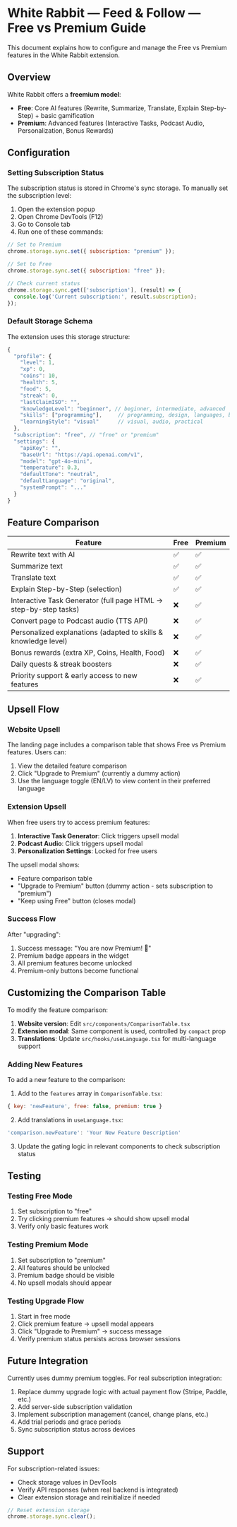 # White Rabbit — Feed & Follow — Free vs Premium Guide

This document explains how to configure and manage the Free vs Premium features in the White Rabbit extension.

## Overview

White Rabbit offers a **freemium model**:

- **Free**: Core AI features (Rewrite, Summarize, Translate, Explain Step-by-Step) + basic gamification
- **Premium**: Advanced features (Interactive Tasks, Podcast Audio, Personalization, Bonus Rewards)

## Configuration

### Setting Subscription Status

The subscription status is stored in Chrome's sync storage. To manually set the subscription level:

1. Open the extension popup
2. Open Chrome DevTools (F12)
3. Go to Console tab
4. Run one of these commands:

```javascript
// Set to Premium
chrome.storage.sync.set({ subscription: "premium" });

// Set to Free
chrome.storage.sync.set({ subscription: "free" });

// Check current status
chrome.storage.sync.get(['subscription'], (result) => {
  console.log('Current subscription:', result.subscription);
});
```

### Default Storage Schema

The extension uses this storage structure:

```javascript
{
  "profile": {
    "level": 1,
    "xp": 0,
    "coins": 10,
    "health": 5,
    "food": 5,
    "streak": 0,
    "lastClaimISO": "",
    "knowledgeLevel": "beginner", // beginner, intermediate, advanced
    "skills": ["programming"],     // programming, design, languages, business, etc.
    "learningStyle": "visual"      // visual, audio, practical
  },
  "subscription": "free", // "free" or "premium"
  "settings": {
    "apiKey": "",
    "baseUrl": "https://api.openai.com/v1",
    "model": "gpt-4o-mini",
    "temperature": 0.3,
    "defaultTone": "neutral",
    "defaultLanguage": "original",
    "systemPrompt": "..."
  }
}
```

## Feature Comparison

| Feature | Free | Premium |
|---------|------|---------|
| Rewrite text with AI | ✅ | ✅ |
| Summarize text | ✅ | ✅ |
| Translate text | ✅ | ✅ |
| Explain Step-by-Step (selection) | ✅ | ✅ |
| Interactive Task Generator (full page HTML → step-by-step tasks) | ❌ | ✅ |
| Convert page to Podcast audio (TTS API) | ❌ | ✅ |
| Personalized explanations (adapted to skills & knowledge level) | ❌ | ✅ |
| Bonus rewards (extra XP, Coins, Health, Food) | ❌ | ✅ |
| Daily quests & streak boosters | ❌ | ✅ |
| Priority support & early access to new features | ❌ | ✅ |

## Upsell Flow

### Website Upsell

The landing page includes a comparison table that shows Free vs Premium features. Users can:

1. View the detailed feature comparison
2. Click "Upgrade to Premium" (currently a dummy action)
3. Use the language toggle (EN/LV) to view content in their preferred language

### Extension Upsell

When free users try to access premium features:

1. **Interactive Task Generator**: Click triggers upsell modal
2. **Podcast Audio**: Click triggers upsell modal
3. **Personalization Settings**: Locked for free users

The upsell modal shows:
- Feature comparison table
- "Upgrade to Premium" button (dummy action - sets subscription to "premium")
- "Keep using Free" button (closes modal)

### Success Flow

After "upgrading":
1. Success message: "You are now Premium! 🎉"
2. Premium badge appears in the widget
3. All premium features become unlocked
4. Premium-only buttons become functional

## Customizing the Comparison Table

To modify the feature comparison:

1. **Website version**: Edit `src/components/ComparisonTable.tsx`
2. **Extension modal**: Same component is used, controlled by `compact` prop
3. **Translations**: Update `src/hooks/useLanguage.tsx` for multi-language support

### Adding New Features

To add a new feature to the comparison:

1. Add to the `features` array in `ComparisonTable.tsx`:
```javascript
{ key: 'newFeature', free: false, premium: true }
```

2. Add translations in `useLanguage.tsx`:
```javascript
'comparison.newFeature': 'Your New Feature Description'
```

3. Update the gating logic in relevant components to check subscription status

## Testing

### Testing Free Mode
1. Set subscription to "free"
2. Try clicking premium features → should show upsell modal
3. Verify only basic features work

### Testing Premium Mode  
1. Set subscription to "premium"
2. All features should be unlocked
3. Premium badge should be visible
4. No upsell modals should appear

### Testing Upgrade Flow
1. Start in free mode
2. Click premium feature → upsell modal appears
3. Click "Upgrade to Premium" → success message
4. Verify premium status persists across browser sessions

## Future Integration

Currently uses dummy premium toggles. For real subscription integration:

1. Replace dummy upgrade logic with actual payment flow (Stripe, Paddle, etc.)
2. Add server-side subscription validation
3. Implement subscription management (cancel, change plans, etc.)
4. Add trial periods and grace periods
5. Sync subscription status across devices

## Support

For subscription-related issues:
- Check storage values in DevTools
- Verify API responses (when real backend is integrated)
- Clear extension storage and reinitialize if needed

```javascript
// Reset extension storage
chrome.storage.sync.clear();
```